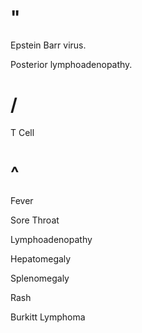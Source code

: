 # "

Epstein Barr virus.

Posterior lymphoadenopathy.

# /

T Cell

# ^

Fever

Sore Throat

Lymphoadenopathy

Hepatomegaly

Splenomegaly

Rash

Burkitt Lymphoma
